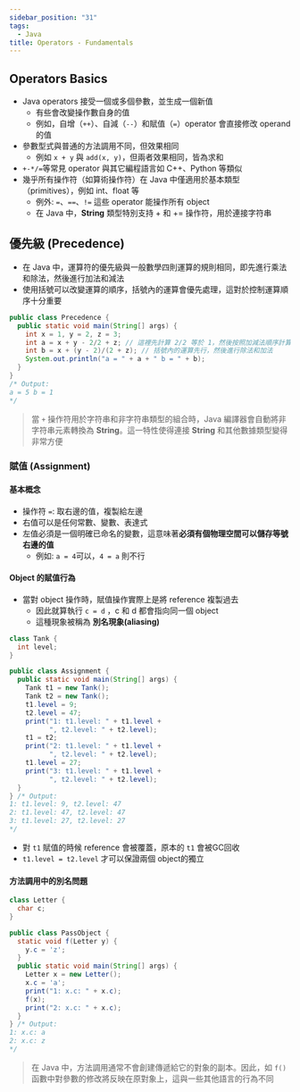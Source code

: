 ```yaml
---
sidebar_position: "31"
tags:
  - Java
title: Operators - Fundamentals
---
```


## Operators Basics

- Java operators 接受一個或多個參數，並生成一個新值
    - 有些會改變操作數自身的值
    - 例如，自增（`++`）、自減（`--`）和賦值（`=`）operator 會直接修改 operand 的值
- 參數型式與普通的方法調用不同，但效果相同
	- 例如 `x + y` 與 `add(x, y)`，但兩者效果相同，皆為求和
- `+-*/=`等常見 operator 與其它編程語言如 C++、Python 等類似
- 幾乎所有操作符（如算術操作符）在 Java 中僅適用於基本類型（primitives），例如 int、float 等
    - 例外: `=`、`==`、`!=` 這些 operator 能操作所有 object
    - 在 Java 中，**String** 類型特別支持 + 和 += 操作符，用於連接字符串
## 優先級 (Precedence)

- 在 Java 中，運算符的優先級與一般數學四則運算的規則相同，即先進行乘法和除法，然後進行加法和減法
- 使用括號可以改變運算的順序，括號內的運算會優先處理，這對於控制運算順序十分重要

```java
public class Precedence {
  public static void main(String[] args) {
    int x = 1, y = 2, z = 3;
    int a = x + y - 2/2 + z; // 這裡先計算 2/2 等於 1，然後按照加減法順序計算其餘部分
    int b = x + (y - 2)/(2 + z); // 括號內的運算先行，然後進行除法和加法
    System.out.println("a = " + a + " b = " + b);
  }
}
/* Output:
a = 5 b = 1
*/
```
> 當 `+` 操作符用於字符串和非字符串類型的組合時，Java 編譯器會自動將非字符串元素轉換為 **String**。這一特性使得連接 **String** 和其他數據類型變得非常方便

### 賦值 (Assignment)

#### 基本概念
- 操作符 `=`: 取右邊的值，複製給左邊
- 右值可以是任何常數、變數、表達式
- 左值必須是一個明確已命名的變數，這意味著**必須有個物理空間可以儲存等號右邊的值**
	- 例如: `a = 4`可以，`4 = a` 則不行

#### Object 的賦值行為
- 當對 object 操作時，賦值操作實際上是將 reference 複製過去
	- 因此就算執行 `c = d` ，c 和 d 都會指向同一個 object
	- 這種現象被稱為 **別名現象(aliasing)**

```java
class Tank {
  int level;
}	

public class Assignment {
  public static void main(String[] args) {
    Tank t1 = new Tank();
    Tank t2 = new Tank();
    t1.level = 9;
    t2.level = 47;
    print("1: t1.level: " + t1.level +
          ", t2.level: " + t2.level);
    t1 = t2;
    print("2: t1.level: " + t1.level +
          ", t2.level: " + t2.level);
    t1.level = 27;
    print("3: t1.level: " + t1.level +
          ", t2.level: " + t2.level);
  }
} /* Output:
1: t1.level: 9, t2.level: 47
2: t1.level: 47, t2.level: 47
3: t1.level: 27, t2.level: 27
*/
```
- 對 `t1` 賦值的時候 reference 會被覆蓋，原本的 `t1` 會被GC回收
- `t1.level = t2.level` 才可以保證兩個 object的獨立
#### 方法調用中的別名問題

```java
class Letter {
  char c;
}

public class PassObject {
  static void f(Letter y) {
    y.c = 'z';
  }
  public static void main(String[] args) {
    Letter x = new Letter();
    x.c = 'a';
    print("1: x.c: " + x.c);
    f(x);
    print("2: x.c: " + x.c);
  }
} /* Output:
1: x.c: a
2: x.c: z
*/
```

> 在 Java 中，方法調用通常不會創建傳遞給它的對象的副本。因此，如 `f()` 函數中對參數的修改將反映在原對象上，這與一些其他語言的行為不同